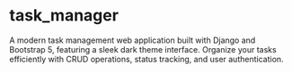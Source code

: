# task_manager
A modern task management web application built with Django and Bootstrap 5, featuring a sleek dark theme interface. Organize your tasks efficiently with CRUD operations, status tracking, and user authentication.
